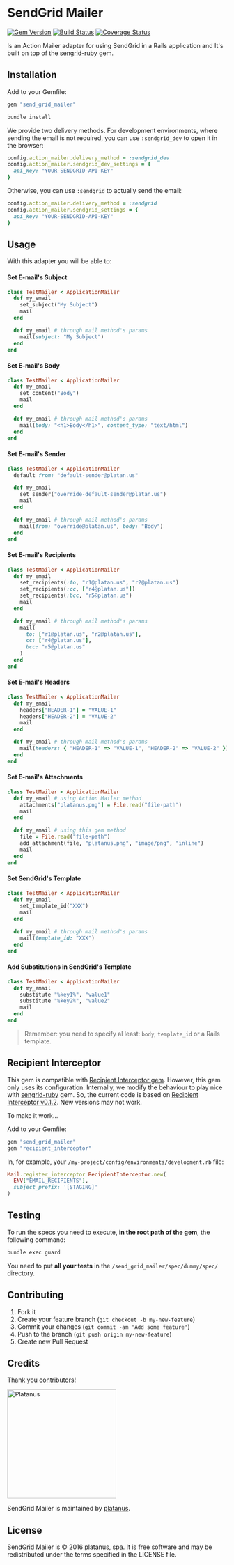 # SendGrid Mailer
[![Gem Version](https://badge.fury.io/rb/send_grid_mailer.svg)](https://badge.fury.io/rb/send_grid_mailer)
[![Build Status](https://travis-ci.org/platanus/send_grid_mailer.svg?branch=master)](https://travis-ci.org/platanus/send_grid_mailer)
[![Coverage Status](https://coveralls.io/repos/github/platanus/send_grid_mailer/badge.svg)](https://coveralls.io/github/platanus/send_grid_mailer)

Is an Action Mailer adapter for using SendGrid in a Rails application and
It's built on top of the [sengrid-ruby](https://github.com/sendgrid/sendgrid-ruby) gem.

## Installation

Add to your Gemfile:

```ruby
gem "send_grid_mailer"
```

```bash
bundle install
```

We provide two delivery methods. For development environments, where sending the email is not required, you can use `:sendgrid_dev` to open it in the browser:

```ruby
config.action_mailer.delivery_method = :sendgrid_dev
config.action_mailer.sendgrid_dev_settings = {
  api_key: "YOUR-SENDGRID-API-KEY"
}
```

Otherwise, you can use `:sendgrid` to actually send the email:

```ruby
config.action_mailer.delivery_method = :sendgrid
config.action_mailer.sendgrid_settings = {
  api_key: "YOUR-SENDGRID-API-KEY"
}
```


## Usage

With this adapter you will be able to:

#### Set E-mail's Subject

```ruby
class TestMailer < ApplicationMailer
  def my_email
    set_subject("My Subject")
    mail
  end

  def my_email # through mail method's params
    mail(subject: "My Subject")
  end
end
```

#### Set E-mail's Body

```ruby
class TestMailer < ApplicationMailer
  def my_email
    set_content("Body")
    mail
  end

  def my_email # through mail method's params
    mail(body: "<h1>Body</h1>", content_type: "text/html")
  end
end
```

#### Set E-mail's Sender

```ruby
class TestMailer < ApplicationMailer
  default from: "default-sender@platan.us"

  def my_email
    set_sender("override-default-sender@platan.us")
    mail
  end

  def my_email # through mail method's params
    mail(from: "override@platan.us", body: "Body")
  end
end
```

#### Set E-mail's Recipients

```ruby
class TestMailer < ApplicationMailer
  def my_email
    set_recipients(:to, "r1@platan.us", "r2@platan.us")
    set_recipients(:cc, ["r4@platan.us"])
    set_recipients(:bcc, "r5@platan.us")
    mail
  end

  def my_email # through mail method's params
    mail(
      to: ["r1@platan.us", "r2@platan.us"],
      cc: ["r4@platan.us"],
      bcc: "r5@platan.us"
    )
  end
end
```

#### Set E-mail's Headers

```ruby
class TestMailer < ApplicationMailer
  def my_email
    headers["HEADER-1"] = "VALUE-1"
    headers["HEADER-2"] = "VALUE-2"
    mail
  end

  def my_email # through mail method's params
    mail(headers: { "HEADER-1" => "VALUE-1", "HEADER-2" => "VALUE-2" })
  end
end
```

#### Set E-mail's Attachments

```ruby
class TestMailer < ApplicationMailer
  def my_email # using Action Mailer method
    attachments["platanus.png"] = File.read("file-path")
    mail
  end

  def my_email # using this gem method
    file = File.read("file-path")
    add_attachment(file, "platanus.png", "image/png", "inline")
    mail
  end
end
```

#### Set SendGrid's Template

```ruby
class TestMailer < ApplicationMailer
  def my_email
    set_template_id("XXX")
    mail
  end

  def my_email # through mail method's params
    mail(template_id: "XXX")
  end
end
```

#### Add Substitutions in SendGrid's Template

```ruby
class TestMailer < ApplicationMailer
  def my_email
    substitute "%key1%", "value1"
    substitute "%key2%", "value2"
    mail
  end
end
```

> Remember: you need to specify al least: `body`, `template_id` or a Rails template.

## Recipient Interceptor

This gem is compatible with [Recipient Interceptor gem](https://github.com/croaky/recipient_interceptor/tree/v0.1.2).
However, this gem only uses its configuration. Internally, we modify the behaviour to play nice with [sengrid-ruby](https://github.com/sendgrid/sendgrid-ruby) gem.
So, the current code is based on [Recipient Interceptor v0.1.2](https://github.com/croaky/recipient_interceptor/tree/v0.1.2). New versions may not work.

To make it work...

Add to your Gemfile:

```ruby
gem "send_grid_mailer"
gem "recipient_interceptor"
```

In, for example, your `/my-project/config/environments/development.rb` file:

```ruby
Mail.register_interceptor RecipientInterceptor.new(
  ENV["EMAIL_RECIPIENTS"],
  subject_prefix: '[STAGING]'
)
```

## Testing

To run the specs you need to execute, **in the root path of the gem**, the following command:

```bash
bundle exec guard
```

You need to put **all your tests** in the `/send_grid_mailer/spec/dummy/spec/` directory.

## Contributing

1. Fork it
2. Create your feature branch (`git checkout -b my-new-feature`)
3. Commit your changes (`git commit -am 'Add some feature'`)
4. Push to the branch (`git push origin my-new-feature`)
5. Create new Pull Request

## Credits

Thank you [contributors](https://github.com/platanus/send_grid_mailer/graphs/contributors)!

<img src="http://platan.us/gravatar_with_text.png" alt="Platanus" width="250"/>

SendGrid Mailer is maintained by [platanus](http://platan.us).

## License

SendGrid Mailer is © 2016 platanus, spa. It is free software and may be redistributed under the terms specified in the LICENSE file.
